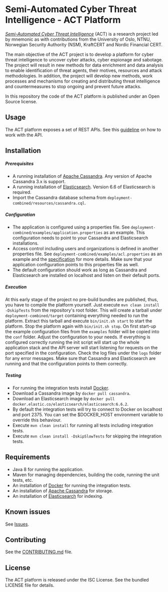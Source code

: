 Semi-Automated Cyber Threat Intelligence - ACT Platform
=======================================================

[*Semi-Automated Cyber Threat Intelligence*](https://www.mnemonic.no/research-and-development/semi-automated-cyber-threat-intelligence/) (ACT) is a research project led by mnemonic as with contributions from the University of Oslo, NTNU, Norwegian Security Authority (NSM), KraftCERT and Nordic Financial CERT.

The main objective of the ACT project is to develop a platform for cyber threat intelligence to uncover cyber attacks, cyber espionage and sabotage.
The project will result in new methods for data enrichment and data analysis to enable identification of threat agents, their motives, resources and attack methodologies.
In addition, the project will develop new methods, work processes and mechanisms for creating and distributing threat intelligence and countermeasures to stop ongoing and prevent future attacks.

In this repository the code of the ACT platform is published under an Open Source license.

## Usage

The ACT platform exposes a set of REST APIs. See this [guideline](https://github.com/mnemonic-no/act-platform/wiki/REST-API-Usage-Guideline) on how to work with the API.

## Installation

##### Prerequisites

* A running installation of [Apache Cassandra](https://cassandra.apache.org/). Any version of Apache Cassandra 3.x is support.
* A running installation of [Elasticsearch](https://www.elastic.co/products/elasticsearch). Version 6.6 of Elasticsearch is required.
* Import the Cassandra database schema from `deployment-combined/resources/cassandra.cql`.

##### Configuration

* The application is configured using a properties file. See `deployment-combined/examples/application.properties` as an example.
This configuration needs to point to your Cassandra and Elasticsearch installations.
* Access control including users and organizations is defined in another properties file.
See `deployment-combined/examples/acl.properties` as an example and the [specification](https://github.com/mnemonic-no/act-platform/wiki/Role-Based-Access-Control) for more details.
Make sure that your application configuration points to this properties file as well.
* The default configuration should work as long as Cassandra and Elasticsearch are installed on localhost and listen on their default ports.

##### Execution

At this early stage of the project no pre-build bundles are published, thus, you have to compile the platform yourself. Just execute `mvn clean install -DskipTests` from the repository's root folder.
This will create a tarball under `deployment-combined/target` containing everything needed to run the platform.
Extract this tarball and execute `bin/init.sh start` to start the platform. Stop the platform again with `bin/init.sh stop`.
On first start-up the example configuration files from the `examples` folder will be copied into the `conf` folder. Adjust the configuration to your needs.
If everything is configured correctly running the init script will start up the whole application stack and the API server will start listening for requests on the port specified in the configuration.
Check the log files under the `logs` folder for any error messages. Make sure that Cassandra and Elasticsearch are running and that the configuration points to them correctly.

##### Testing

* For running the integration tests install [Docker](https://www.docker.com/).
* Download a Cassandra image by `docker pull cassandra`.
* Download an Elasticsearch image by `docker pull docker.elastic.co/elasticsearch/elasticsearch:6.6.2`.
* By default the integration tests will try to connect to Docker on localhost and port 2375. You can set the $DOCKER_HOST environment variable to override this behaviour.
* Execute `mvn clean install` for running all tests including integration tests.
* Execute `mvn clean install -DskipSlowTests` for skipping the integration tests.

## Requirements

* Java 8 for running the application.
* Maven for managing dependencies, building the code, running the unit tests, etc.
* An installation of [Docker](https://www.docker.com/) for running the integration tests.
* An installation of [Apache Cassandra](https://cassandra.apache.org/) for storage.
* An installation of [Elasticsearch](https://www.elastic.co/products/elasticsearch) for indexing.

## Known issues

See [Issues](https://github.com/mnemonic-no/act-platform/issues).

## Contributing

See the [CONTRIBUTING.md](CONTRIBUTING.md) file.

## License

The ACT platform is released under the ISC License. See the bundled LICENSE file for details.